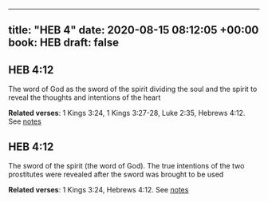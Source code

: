 
---
title: "HEB 4"
date: 2020-08-15 08:12:05 +00:00
book: HEB
draft: false
---

## HEB 4:12

The word of God as the sword of the spirit dividing the soul and the spirit to reveal the thoughts and intentions of the heart

**Related verses**: 1 Kings 3:24, 1 Kings 3:27-28, Luke 2:35, Hebrews 4:12. See [notes](https://my.bible.com/notes/3496565808938345161)


## HEB 4:12

The sword of the spirit (the word of God). The true intentions of the two prostitutes were revealed after the sword was brought to be used

**Related verses**: 1 Kings 3:24, Hebrews 4:12. See [notes](https://my.bible.com/notes/3450179811329958662)


